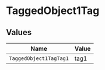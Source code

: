 # TaggedObject1Tag


## Values

| Name                   | Value                  |
| ---------------------- | ---------------------- |
| `TaggedObject1TagTag1` | tag1                   |